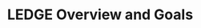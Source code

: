 ---
categories:
- bkk19
description: The LEDGE SIG is exploring the technologies and structures needed to
  support Edge computing, a new business model that allows semi-autonomous services
  to be provided close to mobile end users and devices for improved latency and augmented
  capabilities. This talk provides an overview of the SIG and its goals.
image:
  featured: 'true'
  path: /assets/images/featured-images/bkk19/BKK19-107.png
session_attendee_num: '26'
session_id: BKK19-107
session_room: Session Room 3 (Lotus 10)
session_slot:
  end_time: '2019-04-01 14:55:00'
  start_time: '2019-04-01 14:30:00'
session_speakers:
- speaker_bio: Francois-Frederic is an entrepreneur with 30 years of experience in
    technical, sales and marketing positions. Prior to joining Linaro, Francois-Frederic
    was VP Business Development at 6WIND where he has been instrumental in creating
    success for SDN and NFV offerings. Prior to that, he has been CTO and co-founder
    of Vedicis where he led architecture and development teams, and previously he
    held several technical and marketing functions at Olivetti, Unisys, Access360,
    Tempoline, Versada Networks, NetSecureOne and Radware. Francois-Frederic holds
    a degree in computing science from Universite de Paris VII. He is the author of
    seven granted patents.
  speaker_company: Linaro
  speaker_image: /assets/images/speakers/bkk19/francois-frederic-ozog.jpg
  speaker_location: Cambridge, UK
  speaker_name: François-Frédéric Ozog
  speaker_position: Director LEDGE
  speaker_username: francois.ozog
session_track: IoT Fog/Gateway/Edge Computing
tag: session
tags:
- Boot Architecture
title: LEDGE Overview and Goals
---